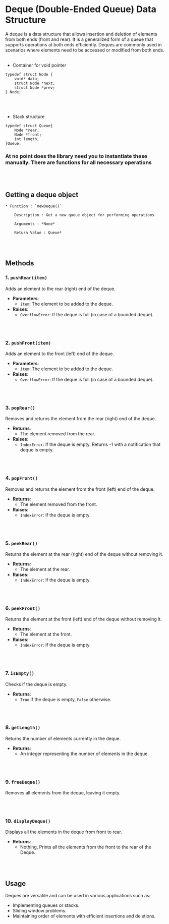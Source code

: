 # Deque (Double-Ended Queue) Data Structure

A deque is a data structure that allows insertion and deletion of elements 
from both ends (front and rear). It is a generalized form of a queue that 
supports operations at both ends efficiently. Deques are commonly used in 
scenarios where elements need to be accessed or modified from both ends.
<br></br>

* Container for void pointer
```
typedef struct Node {
	void* data;
	struct Node *next;
	struct Node *prev;
} Node;
```
<br></br>
* Stack structure
```
typedef struct Queue{
	Node *rear;
	Node *front;
	int length;
}Queue;
```
### At no point does the library need you to instantiate these manually. There are functions for all necessary operations
<br></br>

## Getting a deque object

    * Function : `newDeque()`

        Description : Get a new queue object for performing operations
        
        Arguments : *None*
        
        Return Value : Queue*
<br></br>

## Methods

### 1. `pushRear(item)`
Adds an element to the rear (right) end of the deque.

- **Parameters**:
    - `item`: The element to be added to the deque.
- **Raises**:
    - `OverflowError`: If the deque is full (in case of a bounded deque).

<br></br>

### 2. `pushFront(item)`
Adds an element to the front (left) end of the deque.

- **Parameters**:
    - `item`: The element to be added to the deque.
- **Raises**:
    - `OverflowError`: If the deque is full (in case of a bounded deque).

<br></br>

### 3. `popRear()`
Removes and returns the element from the rear (right) end of the deque.

- **Returns**:
    - The element removed from the rear.
- **Raises**:
    - `IndexError`: If the deque is empty. Returns -1 with a notification that deque is empty.

<br></br>

### 4. `popFront()`
Removes and returns the element from the front (left) end of the deque.

- **Returns**:
    - The element removed from the front.
- **Raises**:
    - `IndexError`: If the deque is empty.

<br></br>

### 5. `peekRear()`
Returns the element at the rear (right) end of the deque without removing it.

- **Returns**:
    - The element at the rear.
- **Raises**:
    - `IndexError`: If the deque is empty.

<br></br>

### 6. `peekFront()`
Returns the element at the front (left) end of the deque without removing it.

- **Returns**:
    - The element at the front.
- **Raises**:
    - `IndexError`: If the deque is empty.

<br></br>

### 7. `isEmpty()`
Checks if the deque is empty.

- **Returns**:
    - `True` if the deque is empty, `False` otherwise.

<br></br>

### 8. `getLength()`
Returns the number of elements currently in the deque.

- **Returns**:
    - An integer representing the number of elements in the deque.

<br></br>

### 9. `freeDeque()`
Removes all elements from the deque, leaving it empty.

<br></br>

### 10. `displayDeque()`
Displays all the elements in the deque from front to rear.

- **Returns**:
    - Nothing, Prints all the elements from the front to the rear of the Deque.

<br></br>

## Usage
Deques are versatile and can be used in various applications such as:
- Implementing queues or stacks.
- Sliding window problems.
- Maintaining order of elements with efficient insertions and deletions.
